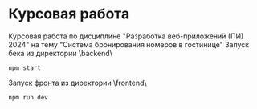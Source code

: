 # Курсовая работа
Курсовая работа по дисциплине "Разработка веб-приложений (ПИ) 2024" на тему "Система бронирования номеров в гостинице"
Запуск бека из директории \backend\
```
npm start
```
Запуск фронта из директории \frontend\
```
npm run dev
```
